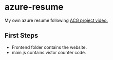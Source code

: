 # azure-resume
My own azure resume following [ACG project video.](https://www.youtube.com/watch?v=ieYrBWmkfno&t=1340s)


## First Steps

- Frontend folder contains the website.
- main.js contains vistor counter code.